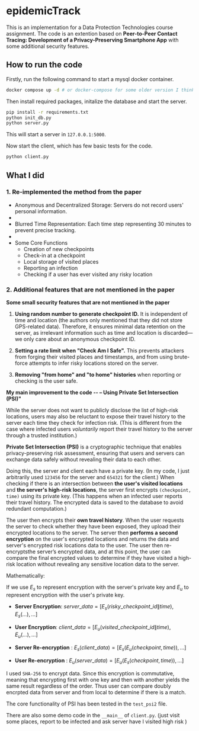 # epidemicTrack

This is an implementation for a Data Protection Technologies course assignment. The code is an extention based on **Peer-to-Peer Contact Tracing: Development of a Privacy-Preserving Smartphone App** with some additional security features.

## How to run the code

Firstly, run the following command to start a mysql docker container.

```bash
docker compose up -d # or docker-compose for some older version I think.
```

Then install required packages, initalize the database and start the server.

```bash
pip install -r requirements.txt
python init_db.py
python server.py
```

This will start a server in `127.0.0.1:5000`. 

Now start the client, which has few basic tests for the code.

```bash
python client.py
```

## What I did

### 1. Re-implemented the method from the paper



-  Anonymous and Decentralized Storage: Servers do not record users' personal information.
-  
- Blurred Time Representation: Each time step representing 30 minutes to prevent precise tracking.
- 
- Some Core Functions
  - Creation of new checkpoints
  - Check-in at a checkpoint
  - Local storage of visited places
  - Reporting an infection
  - Checking if a user has ever visited any risky location



### 2. Additional features that are not mentioned in the paper

**Some small security features that are not mentioned in the paper**

1. **Using random number to generate checkpoint ID.** It is independent of time and location (the authors only mentioned that they did not store GPS-related data). Therefore, it ensures minimal data retention on the server, as irrelevant information such as time and location is discarded—we only care about an anonymous checkpoint ID.

2. **Setting a rate limit when "Check Am I Safe".** This prevents attackers from forging their visited places and timestamps, and from using brute-force attempts to infer risky locations stored on the server.

3. **Removing "from home" and "to home" histories** when reporting or checking is the user safe.

**My main improvement to the code -- – Using Private Set Intersection (PSI)"**

While the server does not want to publicly disclose the list of high-risk locations, users may also be reluctant to expose their travel history to the server each time they check for infection risk. (This is different from the case where infected users *voluntarily* report their travel history to the server through a trusted institution.) 

**Private Set Intersection (PSI)** is a cryptographic technique that enables privacy-preserving risk assessment, ensuring that users and servers can exchange data safely without revealing their data to each other.

Doing this, the server and client each have a private key. (In my code, I just arbitrarily used `123456` for the server and `654321` for the client.) When checking if there is an intersection between **the user's visited locations** and **the server's high-risk locations**, the server first encrypts `(checkpoint, time)` using its private key. (This happens when an infected user reports their travel history. The encrypted data is saved to the database to avoid redundant computation.) 

The user then encrypts their **own travel history**. When the user requests the server to check whether they have been exposed, they upload their encrypted locations to the server. The server then **performs a second encryption** on the user's encrypted locations and returns the data and server's encrypted risk locations data to the user. The user then re-encryptsthe server’s encrypted data, and at this point, the user can compare the final encrypted values to determine if they have visited a high-risk location without revealing any sensitive location data to the server.

Mathematically:

If we use $E_s$  to represent encryption with the server's private key and $E_u$ to represent encryption with the user's private key.


- **Server Encryption**: $server\_data = [E_s(risky\_checkpoint\_id \| time), E_s(...), ...]$ 

  
- **User Encryption**: $client\_data = [E_u(visited\_checkpoint\_id \| time), E_u(...), ...]$ 

- **Server Re-encryption** :  $E_s ( client\_data) = [E_s(E_u(checkpoint, time)), ...]$
  
- **User Re-encryption** :  $E_u ( server\_data) = [E_u(E_s(checkpoint, time)), ...]$
  
I used `SHA-256` to encrypt data. Since this encryption is commutative, meaning that encrypting first with one key and then with another yields the same result regardless of the order. Thus user can compare doubly encrpted data from server and from local to determine if there is a match.

The core functionality of PSI has been tested in the `test_psi2` file.

There are also some demo code in the  `__main__` of `client.py`. (just visit some places, report to be infected and ask server have I visited high risk )